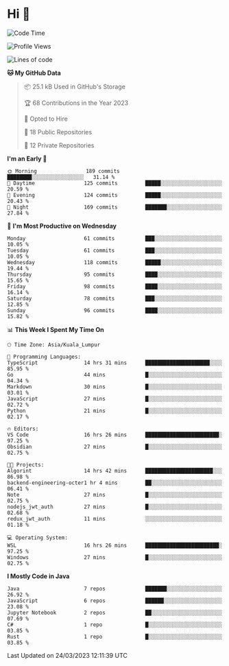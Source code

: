 <h1>Hi 👋</h1>

<!--START_SECTION:waka-->
![Code Time](http://img.shields.io/badge/Code%20Time-97%20hrs%2044%20mins-blue)

![Profile Views](http://img.shields.io/badge/Profile%20Views-22-blue)

![Lines of code](https://img.shields.io/badge/From%20Hello%20World%20I%27ve%20Written-711.7%20thousand%20lines%20of%20code-blue)

**🐱 My GitHub Data** 

> 📦 25.1 kB Used in GitHub's Storage 
 > 
> 🏆 68 Contributions in the Year 2023
 > 
> 💼 Opted to Hire
 > 
> 📜 18 Public Repositories 
 > 
> 🔑 12 Private Repositories 
 > 
**I'm an Early 🐤** 

```text
🌞 Morning                189 commits         ████████░░░░░░░░░░░░░░░░░   31.14 % 
🌆 Daytime                125 commits         █████░░░░░░░░░░░░░░░░░░░░   20.59 % 
🌃 Evening                124 commits         █████░░░░░░░░░░░░░░░░░░░░   20.43 % 
🌙 Night                  169 commits         ███████░░░░░░░░░░░░░░░░░░   27.84 % 
```
📅 **I'm Most Productive on Wednesday** 

```text
Monday                   61 commits          ███░░░░░░░░░░░░░░░░░░░░░░   10.05 % 
Tuesday                  61 commits          ███░░░░░░░░░░░░░░░░░░░░░░   10.05 % 
Wednesday                118 commits         █████░░░░░░░░░░░░░░░░░░░░   19.44 % 
Thursday                 95 commits          ████░░░░░░░░░░░░░░░░░░░░░   15.65 % 
Friday                   98 commits          ████░░░░░░░░░░░░░░░░░░░░░   16.14 % 
Saturday                 78 commits          ███░░░░░░░░░░░░░░░░░░░░░░   12.85 % 
Sunday                   96 commits          ████░░░░░░░░░░░░░░░░░░░░░   15.82 % 
```


📊 **This Week I Spent My Time On** 

```text
🕑︎ Time Zone: Asia/Kuala_Lumpur

💬 Programming Languages: 
TypeScript               14 hrs 31 mins      █████████████████████░░░░   85.95 % 
Go                       44 mins             █░░░░░░░░░░░░░░░░░░░░░░░░   04.34 % 
Markdown                 30 mins             █░░░░░░░░░░░░░░░░░░░░░░░░   03.01 % 
JavaScript               27 mins             █░░░░░░░░░░░░░░░░░░░░░░░░   02.72 % 
Python                   21 mins             █░░░░░░░░░░░░░░░░░░░░░░░░   02.17 % 

🔥 Editors: 
VS Code                  16 hrs 26 mins      ████████████████████████░   97.25 % 
Obsidian                 27 mins             █░░░░░░░░░░░░░░░░░░░░░░░░   02.75 % 

🐱‍💻 Projects: 
Algorint                 14 hrs 42 mins      ██████████████████████░░░   86.98 % 
backend-engineering-octer1 hr 4 mins         ██░░░░░░░░░░░░░░░░░░░░░░░   06.41 % 
Note                     27 mins             █░░░░░░░░░░░░░░░░░░░░░░░░   02.75 % 
nodejs_jwt_auth          27 mins             █░░░░░░░░░░░░░░░░░░░░░░░░   02.68 % 
redux_jwt_auth           11 mins             ░░░░░░░░░░░░░░░░░░░░░░░░░   01.18 % 

💻 Operating System: 
WSL                      16 hrs 26 mins      ████████████████████████░   97.25 % 
Windows                  27 mins             █░░░░░░░░░░░░░░░░░░░░░░░░   02.75 % 
```

**I Mostly Code in Java** 

```text
Java                     7 repos             ███████░░░░░░░░░░░░░░░░░░   26.92 % 
JavaScript               6 repos             ██████░░░░░░░░░░░░░░░░░░░   23.08 % 
Jupyter Notebook         2 repos             ██░░░░░░░░░░░░░░░░░░░░░░░   07.69 % 
C#                       1 repo              █░░░░░░░░░░░░░░░░░░░░░░░░   03.85 % 
Rust                     1 repo              █░░░░░░░░░░░░░░░░░░░░░░░░   03.85 % 
```




 Last Updated on 24/03/2023 12:11:39 UTC
<!--END_SECTION:waka-->
